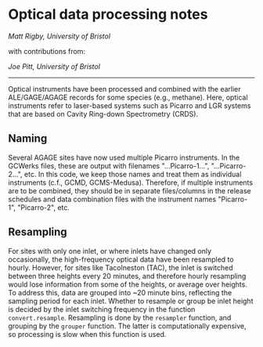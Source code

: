 # Optical data processing notes
*Matt Rigby, University of Bristol*

with contributions from:

*Joe Pitt, University of Bristol*

---

Optical instruments have been processed and combined with the earlier ALE/GAGE/AGAGE records for some species (e.g., methane). Here, optical instruments refer to laser-based systems such as Picarro and LGR systems that are based on Cavity Ring-down Spectrometry (CRDS). 

## Naming

Several AGAGE sites have now used multiple Picarro instruments. In the GCWerks files, these are output with filenames "...Picarro-1...", "...Picarro-2...", etc. In this code, we keep those names and treat them as individual instruments (c.f., GCMD, GCMS-Medusa). Therefore, if multiple instruments are to be combined, they should be in separate files/columns in the release schedules and data combination files with the instrument names "Picarro-1", "Picarro-2", etc.

## Resampling

For sites with only one inlet, or where inlets have changed only occasionally, the high-frequency optical data have been resampled to hourly. However, for sites like Tacolneston (TAC), the inlet is switched between three heights every 20 minutes, and therefore hourly resampling would lose information from some of the heights, or average over heights. To address this, data are grouped into ~20 minute bins, reflecting the sampling period for each inlet. Whether to resample or group be inlet height is decided by the inlet switching frequency in the function ```convert.resample```. Resampling is done by the ```resampler``` function, and grouping by the ```grouper``` function. The latter is computationally expensive, so processing is slow when this function is used.